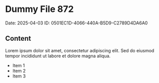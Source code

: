 # Dummy File 872

Date: 2025-04-03
ID: 0501EC1D-4066-440A-B5D9-C2789D4DA6A0

## Content

Lorem ipsum dolor sit amet, consectetur adipiscing elit.
Sed do eiusmod tempor incididunt ut labore et dolore magna aliqua.

* Item 1
* Item 2
* Item 3
